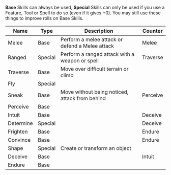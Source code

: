**Base** Skills can always be used, **Special** Skills can only be used if you use a Feature, Tool or Spell to do so (even if it gives +0). You may still use these things to improve rolls on Base Skills.

| Name      | Type    | Description                                     | Counter  |
| --------- | ------- | ----------------------------------------------- | -------- |
| Melee     | Base    | Perform a melee attack or defend a Melee attack | Melee    |
| Ranged    | Special | Perform a ranged attack with a weapon or spell  | Traverse |
| Traverse  | Base    | Move over difficult terrain or climb            |          |
| Fly       | Special |                                                 |          |
| Sneak     | Base    | Move without being noticed, attack from behind  | Perceive |
| Perceive  | Base    |                                                 |          |
| Intuit    | Base    |                                                 | Deceive  |
| Determine | Special |                                                 | Deceive  |
| Frighten  | Base    |                                                 | Endure   |
| Convince  | Base    |                                                 | Endure   |
| Shape     | Special | Create or transform an object                   |          |
| Deceive   | Base    |                                                 | Intuit   |
| Endure    | Base    |                                                 |          |
